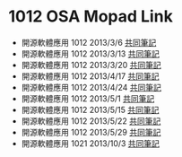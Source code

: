 # 1012 OSA Mopad Link

* 開源軟體應用 1012 2013/3/6 [共同筆記](https://osa.etherpad.mozilla.org/13)
* 開源軟體應用 1012 2013/3/13 [共同筆記](https://osa.etherpad.mozilla.org/14)
* 開源軟體應用 1012 2013/3/20 [共同筆記](https://osa.etherpad.mozilla.org/15)
* 開源軟體應用 1012 2013/4/17 [共同筆記](https://osa.etherpad.mozilla.org/17)
* 開源軟體應用 1012 2013/4/24 [共同筆記](https://osa.etherpad.mozilla.org/18)
* 開源軟體應用 1012 2013/5/1 [共同筆記](https://osa.etherpad.mozilla.org/19)
* 開源軟體應用 1012 2013/5/15 [共同筆記](https://osa.etherpad.mozilla.org/20)
* 開源軟體應用 1012 2013/5/22 [共同筆記](https://osa.etherpad.mozilla.org/21)
* 開源軟體應用 1012 2013/5/29 [共同筆記](https://osa.etherpad.mozilla.org/22)
* 開源軟體應用 1021 2013/10/3 [共同筆記](https://osa.etherpad.mozilla.org/23)
